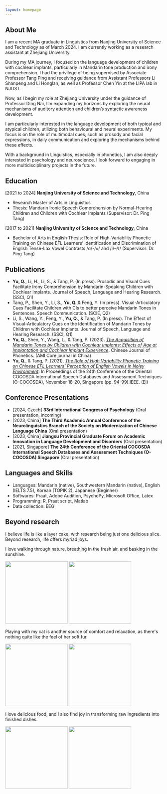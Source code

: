 ```yaml
---
layout: homepage
---
```


## About Me

I am a recent MA graduate in Linguistics from Nanjing University of Science and Technology as of March 2024. I am currently working as a research assistant at Zhejiang University.

During my MA journey, I focused on the language development of children with cochlear implants, particularly in Mandarin tone production and irony comprehension. I had the privilege of being supervised by Associate Professor Tang Ping and receiving guidance from Assistant Professors Li Shanpeng and Li Honglan, as well as Professor Chen Yin at the LIPA lab in NJUST.

Now, as I begin my role at Zhejiang University under the guidance of Professor Ding Nai, I’m expanding my horizons by exploring the neural mechanisms of auditory attention and children’s syntactic awareness development.

I am particularly interested in the language development of both typical and atypical children, utilizing both behavioural and neural experiments. My focus is on the role of multimodal cues, such as prosody and facial expressions, in daily communication and exploring the mechanisms behind these effects.

With a background in Linguistics, especially in phonetics, I am also deeply interested in psychology and neuroscience. I look forward to engaging in more multidisciplinary projects in the future.

## Education
[2021 to 2024] **Nanjing University of Science and Technology**, China 
- Research Master of Arts in Linguistics
- Thesis: Mandarin Ironic Speech Comprehension by Normal-Hearing Children and Children with Cochlear Implants (Supervisor: Dr. Ping Tang)

[2017 to 2021] **Nanjing University of Science and Technology**, China
- Bachelor of Arts in English 
   Thesis: Role of High-Variability Phonetic Training on Chinese EFL Learners’ Identification and Discrimination of English Tense-Lax Vowel Contrasts /ɑ/-/ʌ/ and /i/–/ɪ/ (Supervisor: Dr. Ping Tang)



## Publications
- **Yu, Q.**, Li, H., Li, S., & Tang, P. (In press). Prosodic and Visual Cues Facilitate Irony Comprehension by Mandarin-Speaking Children with Cochlear Implants. Journal of Speech, Language and Hearing Research. (SSCI, Q1)
- Tang, P., Shen, Y., Li, S., **Yu, Q.**,& Feng, Y. (In press). Visual-Articulatory Cues Facilitate Children with CIs to better perceive Mandarin Tones in Sentences. Speech Communication. (SCIE, Q2)
- Li, S., Wang, Y., Feng, Y., **Yu, Q.**, & Tang, P. (In press). The Effect of Visual-Articulatory Cues on the Identification of Mandarin Tones by Children with Cochlear Implants. Journal of Speech, Language and Hearing Research. (SSCI, Q1)
- **Yu, Q.**, Shen, Y., Wang, L., & Tang, P. (2023). <a href="https://github.com/ahijessi/Qianxi-YU.github.io/tree/master/assets/files/paper2.pdf" target="_blank">*The Acquisition of Mandarin Tones by Children with Cochlear Implants: Effects of Age at Implantation and Cochlear Implant Experience*</a>. Chinese Journal of Phonetics. (AMI Core journal in China)
- **Yu, Q.**, & Tang, P. (2021). <a href="https://github.com/ahijessi/Qianxi-YU.github.io/tree/master/assets/files/paper1.pdf" target="_blank">*The Role of High Variability Phonetic Training on Chinese EFL Learners’ Perception of English Vowels in Noisy Environment*</a>. In Proceedings of the 24th Conference of the Oriental COCOSDA International Speech Databases and Assessment Techniques (O-COCOSDA), November 18-20, Singapore (pp. 94-99).IEEE. (EI)

## Conference Presentations
- [2024, Czech] **33rd International Congress of Psychology** (Oral presentation, incoming)
- [2023, China] **The Third Academic Annual Conference of the Neurolinguistics Branch of the Society on Modernization of Chinese Language China** (Oral presentation)
- [2023, China] **Jiangsu Provincial Graduate Forum on Academic Innovation in Language Development and Disorders** (Oral presentation)
- [2021, Singapore] **The 24th Conference of the Oriental COCOSDA International Speech Databases and Assessment Techniques (O-COCOSDA) Singapore** (Oral presentation)


## Languages and Skills
- Languages: Mandarin (native), Southwestern Mandarin (native), English (IELTS 7.5), Korean (TOPIK 2), Japanese (Beginner)
- Softwares: Praat, Adobe Audition, PsychoPy, Microsoft Office, Latex
- Programming: R, Praat script, Matlab
- Data collection: EEG

## Beyond research
I believe life is like a layer cake, with research being just one delicious slice. 
Beyond research, life offers myriad joys. 

I love walking through nature, breathing in  the fresh air, and basking in the sunshine.
<p>
  <img src="https://github.com/ahijessi/Qianxi-YU.github.io/assets/78820942/385cc864-534e-4431-a28e-f6bf5a48eae8" width="200" height="200">
  <img src="https://github.com/ahijessi/Qianxi-YU.github.io/assets/78820942/17d821ec-e808-46d4-b965-341ba649813c" width="200" height="200">
</p>

Playing with my cat is another source of comfort and relaxation, as there's nothing quite like the feel of her soft fur.
<p> 
   <img src="https://github.com/ahijessi/Qianxi-YU.github.io/assets/78820942/68d78a4e-bc2a-4bb0-88ab-3efddd718411" width="200" height="200">
   <img src="https://github.com/ahijessi/Qianxi-YU.github.io/assets/78820942/4dce54f8-736a-47b4-90d3-d28a91c96ebc" width="200" height="200">
</p>


I love delicious food, and I also find joy in transforming raw ingredients into finished dishes.
<p> 
   <img src="https://github.com/ahijessi/Qianxi-YU.github.io/assets/78820942/41bdef1c-a28c-4148-9eb9-9fb8a0645610" width="200" height="200">
   <img src="https://github.com/ahijessi/Qianxi-YU.github.io/assets/78820942/ee42b4dc-c115-4e09-8e05-56599d803096" width="200" height="200">
</p>


 
